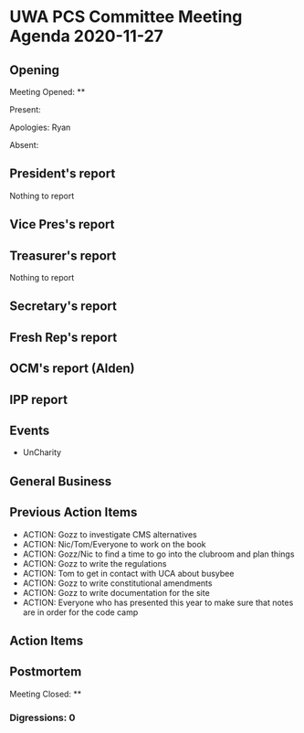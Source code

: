 # UWA PCS Committee Meeting Agenda 2020-11-27

## Opening

Meeting Opened: **

Present:

Apologies:
Ryan

Absent:

## President's report
Nothing to report

## Vice Pres's report

## Treasurer's report
Nothing to report

## Secretary's report

## Fresh Rep's report

## OCM's report (Alden)

## IPP report

## Events
- UnCharity

## General Business

## Previous Action Items

- ACTION: Gozz to investigate CMS alternatives
- ACTION: Nic/Tom/Everyone to work on the book
- ACTION: Gozz/Nic to find a time to go into the clubroom and plan things
- ACTION: Gozz to write the regulations
- ACTION: Tom to get in contact with UCA about busybee
- ACTION: Gozz to write constitutional amendments
- ACTION: Gozz to write documentation for the site
- ACTION: Everyone who has presented this year to make sure that notes are in order for the code camp

## Action Items

## Postmortem

Meeting Closed: **

### Digressions: 0
